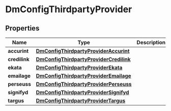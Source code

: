 
# DmConfigThirdpartyProvider

## Properties
Name | Type | Description | Notes
------------ | ------------- | ------------- | -------------
**accurint** | [**DmConfigThirdpartyProviderAccurint**](DmConfigThirdpartyProviderAccurint.md) |  |  [optional]
**credilink** | [**DmConfigThirdpartyProviderCredilink**](DmConfigThirdpartyProviderCredilink.md) |  |  [optional]
**ekata** | [**DmConfigThirdpartyProviderEkata**](DmConfigThirdpartyProviderEkata.md) |  |  [optional]
**emailage** | [**DmConfigThirdpartyProviderEmailage**](DmConfigThirdpartyProviderEmailage.md) |  |  [optional]
**perseuss** | [**DmConfigThirdpartyProviderPerseuss**](DmConfigThirdpartyProviderPerseuss.md) |  |  [optional]
**signifyd** | [**DmConfigThirdpartyProviderSignifyd**](DmConfigThirdpartyProviderSignifyd.md) |  |  [optional]
**targus** | [**DmConfigThirdpartyProviderTargus**](DmConfigThirdpartyProviderTargus.md) |  |  [optional]



